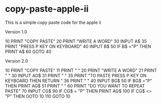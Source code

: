 # copy-paste-apple-ii
This is a simple copy paste code for the apple ii

Version 1.0

10 PRINT "COPY PASTE"
20 PRINT "WRITE A WORD"
30 INPUT A$
35 PRINT "PRESS P KEY ON KEYBOARD"
40 INPUT B$
50 IF B$ ="P" THEN PRINT A$
60 GOTO 40

Version 2.0

10 PRINT "COPY PASTE"
11 PRINT " "
20 PRINT "WRITE A WORD"
21 PRINT " "
30 INPUT AG$
31 PRINT " "
35 PRINT "TO PASTE PRESS P KEY ON KEYBOARD THEN RETURN "
36 PRINT " "
40 INPUT BG$
50 IF BG$ ="P" THEN PRINT AG$
51 PRINT " "
60 PRINT "DO YOU WANT TO REPEAT PASTE"
70 INPUT CG$
90 IF CG$ = "P" THEN PRINT AG$
100 IF CG$ <> "P" THEN GOTO 10
110 GOTO 10
